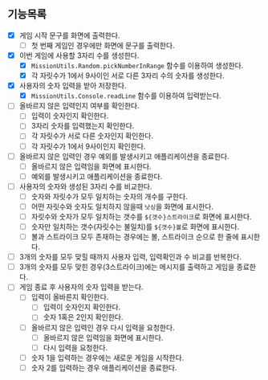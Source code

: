 ## 기능목록

- [x] 게임 시작 문구를 화면에 출력한다.
  - [ ] 첫 번째 게임인 경우에만 화면에 문구를 출력한다.
- [x] 이번 게임에 사용할 3자리 수를 생성한다.
  - [x] `MissionUtils.Random.pickNumberInRange` 함수를 이용하여 생성한다.
  - [x] 각 자릿수가 1에서 9사이인 서로 다른 3자리 수의 숫자를 생성한다.
- [x] 사용자의 숫자 입력을 받아 저장한다.
  - [x] `MissionUtils.Console.readLine` 함수를 이용하여 입력받는다.
- [ ] 올바르지 않은 입력인지 여부를 확인한다.
  - [ ] 입력이 숫자인지 확인한다.
  - [ ] 3자리 숫자를 입력했는지 확인한다.
  - [ ] 각 자릿수가 서로 다른 숫자인지 확인한다.
  - [ ] 각 자릿수가 1에서 9사이인지 확인한다.
- [ ] 올바르지 않은 입력인 경우 예외를 발생시키고 애플리케이션을 종료한다.
  - [ ] 올바르지 않은 입력임을 화면에 표시한다.
  - [ ] 예외를 발생시키고 애플리케이션을 종료한다.
- [ ] 사용자의 숫자와 생성된 3자리 수를 비교한다.
  - [ ] 숫자와 자릿수가 모두 일치하는 숫자의 개수를 구한다.
  - [ ] 어떤 자릿수와 숫자도 일치하지 않을때 `낫싱`을 화면에 표시한다.
  - [ ] 자릿수와 숫자가 모두 일치하는 갯수를 `${갯수}스트라이크`로 화면에 표시한다.
  - [ ] 숫자만 일치하는 갯수(자릿수는 불일치)를 `${갯수}볼`로 화면에 표시한다.
  - [ ] 볼과 스트라이크 모두 존재하는 경우에는 볼, 스트라이크 순으로 한 줄에 표시한다.
- [ ] 3개의 숫자를 모두 맞힐 때까지 사용자 입력, 입력확인과 수 비교를 반복한다.
- [ ] 3개의 숫자를 모두 맞힌 경우(3스트라이크)에는 메시지를 출력하고 게임을 종료한다.
- [ ] 게임 종료 후 사용자의 숫자 입력을 받는다.
  - [ ] 입력이 올바른지 확인한다.
    - [ ] 입력이 숫자인지 확인한다.
    - [ ] 숫자 1혹은 2인지 확인한다.
  - [ ] 올바르지 않은 입력인 경우 다시 입력을 요청한다.
    - [ ] 올바르지 않은 입력임을 화면에 표시한다.
    - [ ] 다시 입력을 요청한다.
  - [ ] 숫자 1을 입력하는 경우에는 새로운 게임을 시작한다.
  - [ ] 숫자 2를 입력하는 경우 애플리케이션을 종료한다.
